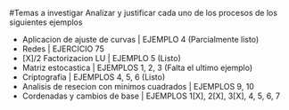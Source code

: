 #Temas a investigar
Analizar y justificar cada uno de los procesos de los siguientes ejemplos

- Aplicacion de ajuste de curvas | EJEMPLO 4 (Parcialmente listo)
- Redes | EJERCICIO 75 
- [X]/2 Factorizacion LU | EJEMPLO 5 (Listo)
- Matriz estocastica | EJEMPLOS 1, 2, 3 (Falta el ultimo ejemplo)
- Criptografia | EJEMPLOS 4, 5, 6 (Listo)
- Analisis de resecion con minimos cuadrados | EJEMPLOS 9, 10
- Cordenadas y cambios de base | EJEMPLOS 1[X], 2[X], 3[X], 4, 5, 6, 7
